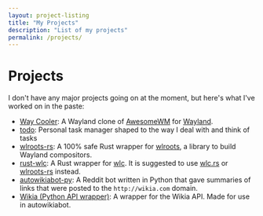 ```yaml
---
layout: project-listing
title: "My Projects"
description: "List of my projects"
permalink: /projects/
---
```


# Projects

I don't have any major projects going on at the moment, but here's what I've
worked on in the paste:

* [Way Cooler](http://way-cooler.org): A Wayland clone of [AwesomeWM](http://awesomewm.org) for [Wayland](https://wayland.freedesktop.org/).
* [todo](https://git.sr.ht/~timidger/todo): Personal task manager shaped to the way I deal with and think of tasks
* [wlroots-rs](https://github.com/swaywm/wlroots-rs): A 100% safe Rust wrapper for [wlroots](https://github.com/swaywm/wlroots), a library to build Wayland compositors.
* [rust-wlc](https://github.com/way-cooler/rust-wlc): A Rust wrapper for [wlc](https://github.com/Cloudef/wlc). It is suggested to use [wlc.rs](https://github.com/Drakulix/wlc.rs) or [wlroots-rs](https://github.com/swaywm/wlroots-rs) instead.
* [autowikiabot-py](https://github.com/Timidger/autowikiabot-py): A Reddit bot written in Python that gave summaries of links that were posted to the `http://wikia.com` domain.
* [Wikia (Python API wrapper)](https://github.com/Timidger/Wikia): A wrapper for the Wikia API. Made for use in autowikiabot.
